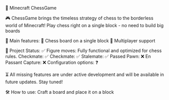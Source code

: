 🧩 Minecraft ChessGame

🎮 ChessGame brings the timeless strategy of chess to the borderless world of Minecraft! Play chess right on a single block - no need to build big boards

🚀 Main features:
   🌟 Chess board on a single block
   🤝 Multiplayer support

📜 Project Status:
    ✅ Figure moves: Fully functional and optimized for chess rules.
    Checkmate: ✅
    Checkmate: ✅
    Stalemate: ✅
    Passed Pawn: ❌
    En Passant Capture: ❌
    Configuration options: ❓

⏳ All missing features are under active development and will be available in future updates. Stay tuned!

🛠️ How to use:
    Craft a board and place it on a block
